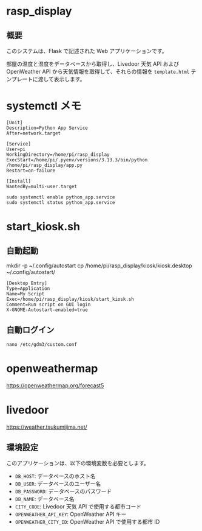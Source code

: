# rasp_display

## 概要

このシステムは、Flask で記述された Web アプリケーションです。

部屋の温度と湿度をデータベースから取得し、Livedoor 天気 API および OpenWeather API から天気情報を取得して、それらの情報を `template.html` テンプレートに渡して表示します。

# systemctl メモ

```
[Unit]
Description=Python App Service
After=network.target

[Service]
User=pi
WorkingDirectory=/home/pi/rasp_display
ExecStart=/home/pi/.pyenv/versions/3.13.3/bin/python /home/pi/rasp_display/app.py
Restart=on-failure

[Install]
WantedBy=multi-user.target
```

```
sudo systemctl enable python_app.service
sudo systemctl status python_app.service
```

# start_kiosk.sh
## 自動起動

mkdir -p ~/.config/autostart
cp /home/pi/rasp_display/kiosk/kiosk.desktop ~/.config/autostart/

```
[Desktop Entry]
Type=Application
Name=My Script
Exec=/home/pi/rasp_display/kiosk/start_kiosk.sh
Comment=Run script on GUI login
X-GNOME-Autostart-enabled=true

```

## 自動ログイン

`nano /etc/gdm3/custom.conf`


# openweathermap

https://openweathermap.org/forecast5

# livedoor

https://weather.tsukumijima.net/

## 環境設定

このアプリケーションは、以下の環境変数を必要とします。

- `DB_HOST`: データベースのホスト名
- `DB_USER`: データベースのユーザー名
- `DB_PASSWORD`: データベースのパスワード
- `DB_NAME`: データベース名
- `CITY_CODE`: Livedoor 天気 API で使用する都市コード
- `OPENWEATHER_API_KEY`: OpenWeather API キー
- `OPENWEATHER_CITY_ID`: OpenWeather API で使用する都市 ID
